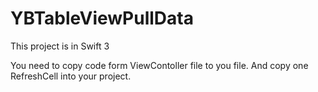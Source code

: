 # YBTableViewPullData

This project is in Swift 3

You need to copy code form ViewContoller file to you file.
And copy one RefreshCell into your project.
